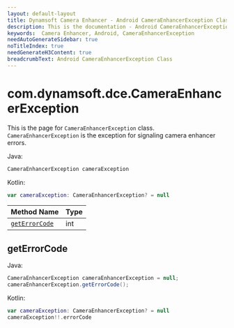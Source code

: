 ```yaml
---
layout: default-layout
title: Dynamsoft Camera Enhancer - Android CameraEnhancerException Class
description: This is the documentation - Android CameraEnhancerException Class page of Dynamsoft Camera Enhancer.
keywords:  Camera Enhancer, Android, CameraEnhancerException
needAutoGenerateSidebar: true
noTitleIndex: true
needGenerateH3Content: true
breadcrumbText: Android CameraEnhancerException Class
---
```


# com.dynamsoft.dce.CameraEnhancerException

This is the page for `CameraEnhancerException` class. `CameraEnhancerException` is the exception for signaling camera enhancer errors.

Java:

```java
CameraEnhancerException cameraException
```

Kotlin:

```kotlin
var cameraException: CameraEnhancerException? = null
```

| Method Name | Type |
|------|------|
| [`getErrorCode`](#geterrorcode) | int |

## getErrorCode

Java:

```java
CameraEnhancerException cameraEnhancerException = null;
cameraEnhancerException.getErrorCode();
```

Kotlin:

```kotlin
var cameraException: CameraEnhancerException? = null
cameraException!!.errorCode
```
